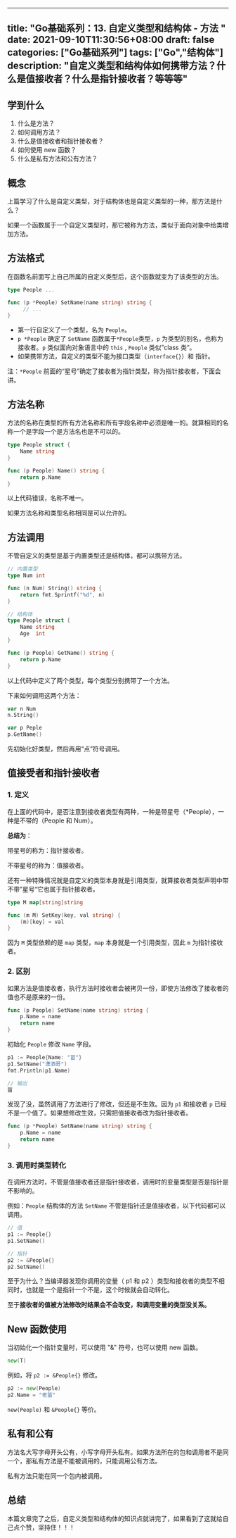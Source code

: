 
---
title: "Go基础系列：13. 自定义类型和结构体 - 方法 "
date: 2021-09-10T11:30:56+08:00
draft: false
categories: ["Go基础系列"]
tags: ["Go","结构体"]
description: "自定义类型和结构体如何携带方法？什么是值接收者？什么是指针接收者？等等等"
---

## 学到什么

1. 什么是方法？
2. 如何调用方法？
3. 什么是值接收者和指针接收者？
4. 如何使用 new 函数？
5. 什么是私有方法和公有方法？

## 概念

上篇学习了什么是自定义类型，对于结构体也是自定义类型的一种，那方法是什么？

如果一个函数属于一个自定义类型时，那它被称为方法，类似于面向对象中给类增加方法。

## 方法格式

在函数名前面写上自己所属的自定义类型后，这个函数就变为了该类型的方法。

```go
type People ... 

func (p *People) SetName(name string) string {
	 // ...
}
```

- 第一行自定义了一个类型，名为 `People`。
- `p *People` 确定了 `SetName` 函数属于`*People`类型，`p` 为类型的别名，也称为接收者。`p` 类似面向对象语言中的 `this` , `People` 类似”class 类“。
- 如果携带方法，自定义的类型不能为接口类型（`interface{}`）和 指针。

注：`*People` 前面的“星号”确定了接收者为指针类型，称为指针接收者，下面会讲。

## 方法名称

方法的名称在类型的所有方法名称和所有字段名称中必须是唯一的。就算相同的名称一个是字段一个是方法名也是不可以的。

```go
type People struct {
	Name string
}

func (p People) Name() string {
	return p.Name
}
```

以上代码错误，名称不唯一。

如果方法名称和类型名称相同是可以允许的。

## 方法调用

不管自定义的类型是基于内置类型还是结构体，都可以携带方法。

```go
// 内置类型
type Num int

func (n Num) String() string {
	return fmt.Sprintf("%d", n)
}

// 结构体
type People struct {
	Name string
	Age  int
}

func (p People) GetName() string {
	return p.Name
}
```

以上代码中定义了两个类型，每个类型分别携带了一个方法。

下来如何调用这两个方法：

```go
var n Num
n.String()

var p Peple
p.GetName()
```

先初始化好类型，然后再用“点”符号调用。

## 值接受者和指针接收者

### 1. 定义

在上面的代码中，是否注意到接收者类型有两种，一种是带星号（*People），一种是不带的（People 和 Num）。

**总结为**：

带星号的称为：指针接收者。

不带星号的称为：值接收者。


还有一种特殊情况就是自定义的类型本身就是引用类型，就算接收者类型声明中带不带”星号“它也属于指针接收者。

```go
type M map[string]string

func (m M) SetKey(key, val string) {
	(m)[key] = val
}
```

因为 `M` 类型依赖的是 `map` 类型，`map` 本身就是一个引用类型，因此 `m` 为指针接收者。

### 2. 区别

如果方法是值接收者，执行方法时接收者会被拷贝一份，即使方法修改了接收者的值也不是原来的一份。

```go
func (p People) SetName(name string) string {
	p.Name = name
	return name
}
```

初始化 `People` 修改 `Name` 字段。

```go
p1 := People{Name: "苗"}
p1.SetName("潇洒哥")
fmt.Println(p1.Name)

// 输出
苗
```

发现了没，虽然调用了方法进行了修改，但还是不生效。因为 `p1` 和接收者 `p` 已经不是一个值了。如果想修改生效，只需把值接收者改为指针接收者。

```go
func (p *People) SetName(name string) string {
	p.Name = name
	return name
}
```

### 3. 调用时类型转化

在调用方法时，不管是值接收者还是指针接收者，调用时的变量类型是否是指针是不影响的。

例如：`People` 结构体的方法 `SetName` 不管是指针还是值接收者，以下代码都可以调用。

```go
// 值
p1 := People{}
p1.SetName()

// 指针
p2 := &People{}
p2.SetName()
```

至于为什么？当编译器发现你调用的变量（ p1 和 p2 ）类型和接收者的类型不相同时，也就是一个是指针一个不是，这个时候就会自动转化。

至于**接收者的值被方法修改时结果会不会改变，和调用变量的类型没关系。**

## New 函数使用

当初始化一个指针变量时，可以使用 "&" 符号，也可以使用 new 函数。

```go
new(T) 
```

例如，将 `p2 := &People{}` 修改。

```go
p2 := new(People)
p2.Name = "老苗"
```

`new(People)` 和 `&People{}` 等价。

## 私有和公有

方法名大写字母开头公有，小写字母开头私有。如果方法所在的包和调用者不是同一个，那私有方法是不能被调用的，只能调用公有方法。

私有方法只能在同一个包内被调用。

## 总结

本篇文章完了之后，自定义类型和结构体的知识点就讲完了，如果看到了这就给自己点个赞，坚持住！！！